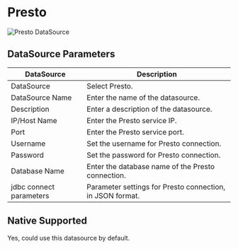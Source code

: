 # Presto

![Presto DataSource](../../../../img/new_ui/dev/datasource/presto.png)

## DataSource Parameters

| **DataSource**          | **Description** |
|-------------------------| --- |
| DataSource              | Select Presto. |
| DataSource Name         | Enter the name of the datasource. |
| Description             | Enter a description of the datasource. |
| IP/Host Name            | Enter the Presto service IP. |
| Port                    | Enter the Presto service port. |
| Username                | Set the username for Presto connection. |
| Password                | Set the password for Presto connection. |
| Database Name           | Enter the database name of the Presto connection. |
| jdbc connect parameters | Parameter settings for Presto connection, in JSON format. |


## Native Supported

Yes, could use this datasource by default.